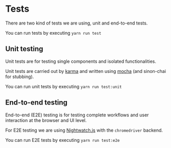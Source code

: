 # Tests

There are two kind of tests we are using, unit and end-to-end tests.

You can run tests by executing `yarn run test`

## Unit testing

Unit tests are for testing single components and isolated functionalities.

Unit tests are carried out by [karma](https://karma-runner.github.io/1.0/index.html) and written using [mocha](http://mochajs.org/) (and sinon-chai for stubbing).

You can run unit tests by executing `yarn run test:unit`

## End-to-end testing

End-to-end (E2E) testing is for testing complete workflows and user interaction at the browser and UI level.

For E2E testing we are using [Nightwatch.js](http://nightwatchjs.org/) with the `chromedriver` backend.

You can run E2E tests by executing `yarn run test:e2e`
